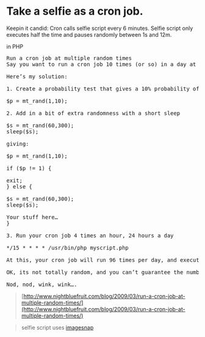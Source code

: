 # Take a selfie as a cron job. 
Keepin it candid: 
Cron calls selfie script every 6 minutes.
Selfie script only executes half the time and pauses randomly between 1s and 12m.


in PHP
<pre>
Run a cron job at multiple random times
Say you want to run a cron job 10 times (or so) in a day at random times.

Here’s my solution:

1. Create a probability test that gives a 10% probability of the outcome you want

$p = mt_rand(1,10);

2. Add in a bit of extra randomness with a short sleep

$s = mt_rand(60,300);
sleep($s);

giving:

$p = mt_rand(1,10);

if ($p != 1) {

exit;
} else {

$s = mt_rand(60,300);
sleep($s);

Your stuff here…
}

3. Run your cron job 4 times an hour, 24 hours a day

*/15 * * * * /usr/bin/php myscript.php

At this, your cron job will run 96 times per day, and execute 1 in 10 of those times, which gives you 9 to 10 executions per day at random times.

OK, its not totally random, and you can’t guarantee the number of executions, but if you haveÂ  fixed number of executions per day, that’s not really random, is it?

Nod, nod, wink, wink….
</pre>
> [http://www.nightbluefruit.com/blog/2009/03/run-a-cron-job-at-multiple-random-times/](http://www.nightbluefruit.com/blog/2009/03/run-a-cron-job-at-multiple-random-times/)

> selfie script uses [imagesnap](http://iharder.sourceforge.net/current/macosx/imagesnap/)
